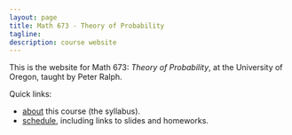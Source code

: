 ```yaml
---
layout: page
title: Math 673 - Theory of Probability
tagline:
description: course website
---
```


This is the website for Math 673: *Theory of Probability*,
at the University of Oregon,
taught by Peter Ralph.

Quick links:

- [about](pages/syllabus.html) this course (the syllabus).
- [schedule](pages/schedule.html), including links to slides and homeworks.


